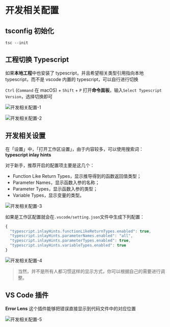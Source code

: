 # 开发相关配置

## tsconfig 初始化

```shell
tsc --init
```

## 工程切换 Typescript

如果**本地工程**中也安装了 typescript，并且希望相关类型引用指向本地 typescript，而不是 vscode 内置的 typescript，可以自行进行切换

`Ctrl` (`Command` 在 macOS) + `Shift` + `P` 打开**命令面板**，输入`Select Typescript Version`，选择切换即可

![开发相关配置-1](https://bu.dusays.com/2025/07/21/687e380527555.png)

![开发相关配置-2](https://bu.dusays.com/2025/07/21/687e38053ae96.png)

## 开发相关设置

在「设置」中，「打开工作区设置」，由于内容较多，可以使用搜索词：**typescript inlay hints**

对于新手，推荐开启的配置项主要是这几个：

- Function Like Return Types，显示推导得到的函数返回值类型；
- Parameter Names，显示函数入参的名称；
- Parameter Types，显示函数入参的类型；
- Variable Types，显示变量的类型。

![开发相关配置-3](https://bu.dusays.com/2025/07/21/687e380604032.png)

如果是工作区配置就会在`.vscode/setting.json`文件中生成下列配置：

```javascript
{
  "typescript.inlayHints.functionLikeReturnTypes.enabled": true,
  "typescript.inlayHints.parameterNames.enabled": "all",
  "typescript.inlayHints.parameterTypes.enabled": true,
  "typescript.inlayHints.variableTypes.enabled": true
}

```

![开发相关配置-4](https://bu.dusays.com/2025/07/21/687e38057ad3c.png)

> 当然，并不是所有人都习惯这样的显示方式，你可以根据自己的需要进行调整。

## VS Code 插件

**Error Lens** 这个插件能够把错误直接显示到代码文件中的对应位置

![开发相关配置-5](https://bu.dusays.com/2025/07/21/687e38053a8b3.png)
